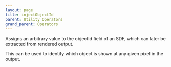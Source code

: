 ```yaml
---
layout: page
title: injectObjectId
parent: Utility Operators
grand_parent: Operators
---
```


Assigns an arbitrary value to the objectId field of an SDF, which can later
be extracted from rendered output.

This can be used to identify which object is shown at any given pixel in
the output.
